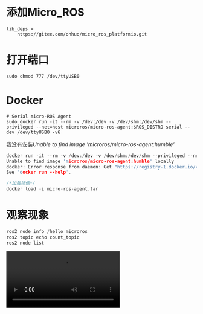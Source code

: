 # 添加Micro_ROS
```
lib_deps = 
    https://gitee.com/ohhuo/micro_ros_platformio.git
```
# 打开端口
```
sudo chmod 777 /dev/ttyUSB0
```
# Docker
```
# Serial micro-ROS Agent
sudo docker run -it --rm -v /dev:/dev -v /dev/shm:/dev/shm --privileged --net=host microros/micro-ros-agent:$ROS_DISTRO serial --dev /dev/ttyUSB0 -v6
```


我没有安装*Unable to find image 'microros/micro-ros-agent:humble'*
```c
docker run -it --rm -v /dev:/dev -v /dev/shm:/dev/shm --privileged --net=host microros/micro-ros-agent:$ROS_DISTRO serial --dev /dev/ttyUSB0 -v6
Unable to find image 'microros/micro-ros-agent:humble' locally
docker: Error response from daemon: Get "https://registry-1.docker.io/v2/": context deadline exceeded (Client.Timeout exceeded while awaiting headers).
See 'docker run --help'.
```

```c
/*加载镜像*/
docker load -i micro-ros-agent.tar
```
# 观察现象
```c
ros2 node info /hello_microros
ros2 topic echo count_topic
ros2 node list
```

<video src="./MicroROS_USB.mp4" autoplay="true" controls="controls" >
</video>
